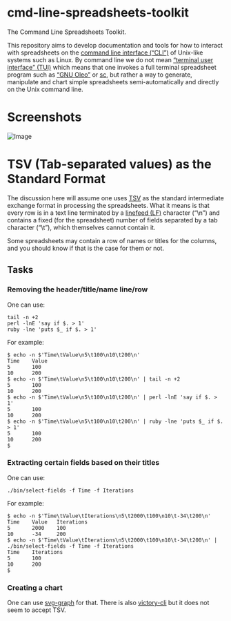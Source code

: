# cmd-line-spreadsheets-toolkit

The Command Line Spreadsheets Toolkit.

This repository aims to develop documentation and tools for how to interact
with spreadsheets on the
[command line interface (“CLI”)](https://en.wikipedia.org/wiki/Command-line_interface)
of Unix-like systems such as Linux. By command line we do not mean
[“terminal user interface” (TUI)](https://en.wikipedia.org/wiki/Text-based_user_interface)
which means that one invokes a full terminal spreadsheet program such as
[“GNU Oleo”](https://en.wikipedia.org/wiki/GNU_Oleo) or
[sc](https://github.com/dkastner/sc), but rather a way to generate,
manipulate and chart simple spreadsheets semi-automatically and
directly on the Unix command line.

# Screenshots

![Image](<http://i.imgur.com/CiJRyM9.png>)

# TSV (Tab-separated values) as the Standard Format

The discussion here will assume one uses [TSV](https://en.wikipedia.org/wiki/Tab-separated_values) as the standard intermediate exchange format in
processing the spreadsheets. What it means is that every row is in a text line
terminated by a [linefeed (LF)](https://en.wikipedia.org/wiki/Newline) character
(“\n”) and contains a fixed (for the spreadsheet) number of fields separated
by a tab character (“\t”), which themselves cannot contain it.

Some spreadsheets may contain a row of names or titles for the columns, and
you should know if that is the case for them or not.

## Tasks

### Removing the header/title/name line/row

One can use:

```
tail -n +2
perl -lnE 'say if $. > 1'
ruby -lne 'puts $_ if $. > 1'
```

For example:

```
$ echo -n $'Time\tValue\n5\t100\n10\t200\n'
Time    Value
5       100
10      200
$ echo -n $'Time\tValue\n5\t100\n10\t200\n' | tail -n +2
5       100
10      200
$ echo -n $'Time\tValue\n5\t100\n10\t200\n' | perl -lnE 'say if $. > 1'
5       100
10      200
$ echo -n $'Time\tValue\n5\t100\n10\t200\n' | ruby -lne 'puts $_ if $. > 1'
5       100
10      200
$
```

### Extracting certain fields based on their titles

One can use:

```
./bin/select-fields -f Time -f Iterations
```

For example:

```
$ echo -n $'Time\tValue\tIterations\n5\t2000\t100\n10\t-34\t200\n'
Time    Value   Iterations
5       2000    100
10      -34     200
$ echo -n $'Time\tValue\tIterations\n5\t2000\t100\n10\t-34\t200\n' | ./bin/select-fields -f Time -f Iterations
Time    Iterations
5       100
10      200
$
```

### Creating a chart

One can use [svg-graph](https://github.com/shlomif/perl-App-SVG-Graph)
for that. There is also [victory-cli](https://github.com/FormidableLabs/victory-cli) but it does not seem to accept TSV.

